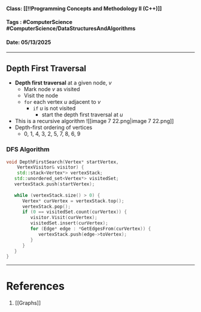 #### Class: [[!!Programming Concepts and Methodology II (C++)]]
#### Tags : #ComputerScience #ComputerScience/DataStructuresAndAlgorithms 
#### Date: 05/13/2025
---
## Depth First Traversal
- **Depth first traversal** at a given node, $v$
    - Mark node $v$ as visited
    - Visit the node
    - `for` each vertex $u$ adjacent to $v$
        - `if` $u$ is not visited
            - start the depth first traversal at $u$
- This is a recursive algorithm
![[image 7 22.png|image 7 22.png]]
- Depth-first ordering of vertices
    - 0, 1, 4, 3, 2, 5, 7, 8, 6, 9
### DFS Algorithm
```C++
void DepthFirstSearch(Vertex* startVertex,
	VertexVisitor& visitor) {
	std::stack<Vertex*> vertexStack;
   std::unordered_set<Vertex*> visitedSet;     
   vertexStack.push(startVertex);
       
   while (vertexStack.size() > 0) {
      Vertex* curVertex = vertexStack.top();
      vertexStack.pop();
      if (0 == visitedSet.count(curVertex)) {
         visitor.Visit(curVertex);
         visitedSet.insert(curVertex);
         for (Edge* edge : *GetEdgesFrom(curVertex)) {
            vertexStack.push(edge->toVertex);
         }
      }
   }
}
```
---
# References
1. [[Graphs]]